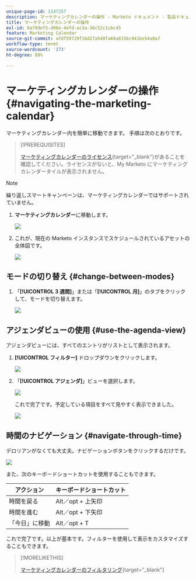 ```yaml
---
unique-page-id: 1147257
description: マーケティングカレンダーの操作 - Marketo ドキュメント - 製品ドキュメント
title: マーケティングカレンダーの操作
exl-id: 0a70def5-d98e-4efd-ac3a-36c52c1cbc45
feature: Marketing Calendar
source-git-commit: afdf59729f16d27a548fa60a8156c941be54a8a7
workflow-type: tm+mt
source-wordcount: '173'
ht-degree: 88%

---
```


# マーケティングカレンダーの操作 {#navigating-the-marketing-calendar}

マーケティングカレンダー内を簡単に移動できます。 手順は次のとおりです。

>[!PREREQUISITES]
>
>[マーケティングカレンダーのライセンス](/help/marketo/product-docs/core-marketo-concepts/marketing-calendar/understanding-the-calendar/issue-revoke-a-marketing-calendar-license.md){target="_blank"}があることを確認してください。ライセンスがないと、My Marketo にマーケティングカレンダータイルが表示されません。

>[!NOTE]
>
>繰り返しスマートキャンペーンは、マーケティングカレンダーではサポートされていません。

1. **マーケティングカレンダー**&#x200B;に移動します。

   ![](assets/2017-05-10-15-30-47.png)

1. これが、現在の Marketo インスタンスでスケジュールされているアセットの全体図です。

   ![](assets/image2014-9-15-16-3a44-3a22.png)

## モードの切り替え {#change-between-modes}

1. 「**[!UICONTROL 3 週間]**」または「**[!UICONTROL 月]**」のタブをクリックして、モードを切り替えます。

   ![](assets/image2014-9-15-16-3a46-3a16.png)

## アジェンダビューの使用 {#use-the-agenda-view}

アジェンダビューには、すべてのエントリがリストとして表示されます。

1. **[!UICONTROL フィルター]** ドロップダウンをクリックします。

   ![](assets/image2014-9-26-10-3a29-3a6.png)

1. 「**[!UICONTROL アジェンダ]**」ビューを選択します。

   ![](assets/image2014-9-26-10-3a29-3a36.png)

   これで完了です。予定している項目をすべて見やすく表示できました。

   ![](assets/image2014-9-26-10-3a30-3a9.png)

## 時間のナビゲーション {#navigate-through-time}

デロリアンがなくても大丈夫。ナビゲーションボタンをクリックするだけです。

![](assets/image2014-9-26-10-3a31-3a25.png)

また、次のキーボードショートカットを使用することもできます。

| アクション | キーボードショートカット |
|---|---|
| 時間を戻る | Alt／opt + 上矢印 |
| 時間を進む | Alt／opt + 下矢印 |
| 「今日」に移動 | Alt／opt + T |

これで完了です。以上が基本です。フィルターを使用して表示をカスタマイズすることもできます。

>[!MORELIKETHIS]
>
>[マーケティングカレンダーのフィルタリング](/help/marketo/product-docs/core-marketo-concepts/marketing-calendar/working-with-the-calendar/filtering-the-marketing-calendar.md){target="_blank"}

